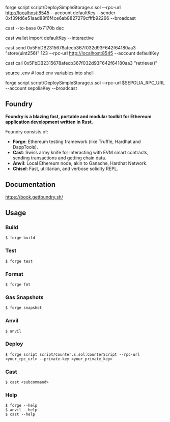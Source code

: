 forge script script/DeploySimpleStorage.s.sol --rpc-url [http://localhost:8545](http://localhost:8545/) --account defaultKey --sender 0xf39fd6e51aad88f6f4ce6ab8827279cfffb92266 --broadcast

cast --to-base 0x7170b dec

cast wallet import defaultKey --interactive

cast send 0x5FbDB2315678afecb367f032d93F642f64180aa3 "store(uint256)" 123 --rpc-url [http://localhost:8545](http://localhost:8545/) --account defaultKey

cast call 0x5FbDB2315678afecb367f032d93F642f64180aa3 "retrieve()”

source .env # load env variables into shell

forge script script/DeploySimpleStorage.s.sol --rpc-url $SEPOLIA_RPC_URL --account sepoliaKey --broadcast












## Foundry

**Foundry is a blazing fast, portable and modular toolkit for Ethereum application development written in Rust.**

Foundry consists of:

-   **Forge**: Ethereum testing framework (like Truffle, Hardhat and DappTools).
-   **Cast**: Swiss army knife for interacting with EVM smart contracts, sending transactions and getting chain data.
-   **Anvil**: Local Ethereum node, akin to Ganache, Hardhat Network.
-   **Chisel**: Fast, utilitarian, and verbose solidity REPL.

## Documentation

https://book.getfoundry.sh/

## Usage

### Build

```shell
$ forge build
```

### Test

```shell
$ forge test
```

### Format

```shell
$ forge fmt
```

### Gas Snapshots

```shell
$ forge snapshot
```

### Anvil

```shell
$ anvil
```

### Deploy

```shell
$ forge script script/Counter.s.sol:CounterScript --rpc-url <your_rpc_url> --private-key <your_private_key>
```

### Cast

```shell
$ cast <subcommand>
```

### Help

```shell
$ forge --help
$ anvil --help
$ cast --help
```
